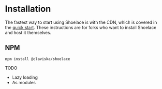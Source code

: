 # Installation

The fastest way to start using Shoelace is with the CDN, which is covered in the [quick start](/home.md#quick-start). These instructions are for folks who want to install Shoelace and host it themselves.

## NPM

```shell
npm install @claviska/shoelace
```

TODO

- Lazy loading
- As modules
